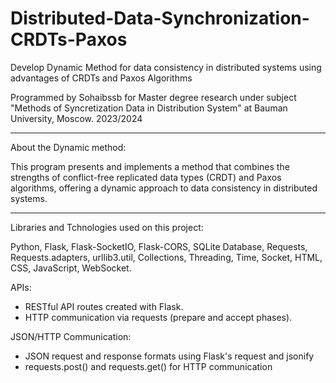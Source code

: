 # Distributed-Data-Synchronization-CRDTs-Paxos
Develop Dynamic Method for data consistency in distributed systems using advantages of CRDTs and Paxos Algorithms

Programmed by Sohaibssb for Master degree research under subject "Methods of Syncretization Data in Distribution System" at Bauman University, Moscow. 2023/2024

------------------

About the Dynamic method:

This program presents and implements a method that combines the strengths of conflict-free replicated data types (CRDT) and Paxos algorithms, offering a dynamic approach to data consistency in distributed systems.

------------------

Libraries and Tchnologies used on this project:

Python, Flask, Flask-SocketIO, Flask-CORS, SQLite Database, Requests, Requests.adapters, urllib3.util, Collections, Threading, Time, Socket, HTML, CSS, JavaScript, WebSocket.

APIs:
- RESTful API routes created with Flask.
- HTTP communication via requests (prepare and accept phases).

JSON/HTTP Communication:
- JSON request and response formats using Flask's request and jsonify
- requests.post() and requests.get() for HTTP communication